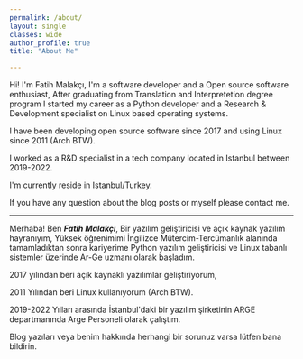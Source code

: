 ```yaml
---
permalink: /about/
layout: single
classes: wide
author_profile: true
title: "About Me"

---
```


Hi! I'm Fatih Malakçı, I'm a software developer and a Open source software enthusiast, After graduating from Translation and Interpretetion degree program I started my career as a Python developer and a Research & Development specialist on Linux based operating systems.

I have been developing open source software since 2017 and using Linux since 2011 (Arch BTW).

I worked as a R&D specialist in a tech company located in Istanbul between 2019-2022.

I'm currently reside in Istanbul/Turkey.

If you have any question about the blog posts or myself please contact me.


---

Merhaba! Ben ***Fatih Malakçı***, Bir yazılım geliştiricisi ve açık kaynak yazılım hayranıyım, Yüksek öğrenimimi İngilizce Mütercim-Tercümanlık alanında tamamladıktan sonra kariyerime Python yazılım geliştiricisi ve Linux tabanlı sistemler üzerinde Ar-Ge uzmanı olarak başladım.

2017 yılından beri açık kaynaklı yazılımlar geliştiriyorum, 

2011 Yılından beri Linux kullanıyorum (Arch BTW). 

2019-2022 Yılları arasında İstanbul'daki bir yazılım şirketinin ARGE departmanında Arge Personeli olarak çalıştım.

Blog yazıları veya benim hakkında herhangi bir sorunuz varsa lütfen bana bildirin.